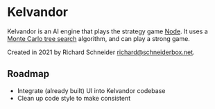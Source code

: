# Kelvandor

Kelvandor is an AI engine that plays the strategy game [Node](http://qndgames.com/node/). It uses a
[Monte Carlo tree search](https://en.wikipedia.org/wiki/Monte_Carlo_tree_search) algorithm, and can
play a strong game.

Created in 2021 by Richard Schneider <richard@schneiderbox.net>.

## Roadmap

- Integrate (already built) UI into Kelvandor codebase
- Clean up code style to make consistent
